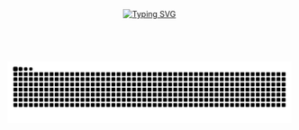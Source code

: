 <div align="center">
  <a href="https://git.io/typing-svg">
    <img src="https://readme-typing-svg.demolab.com?font=Rubik+code&weight=500&size=22&pause=1000&color=7F00FF&center=true&vCenter=true&random=false&width=524&lines=%E2%8A%B9+Hello+World+%E2%8A%B9+" alt="Typing SVG">
  </a>
</div> 

##

<div align="center">
  <img alt="" height="200px" src="https://media1.tenor.com/m/JNrPF3XuHXIAAAAd/java-duke.gif">
</div>

##

<picture align="center">
  <source media="(prefers-color-scheme: dark)" srcset="https://raw.githubusercontent.com/laurahoriy/laurahoriy/output/github-contribution-grid-snake-dark.svg">
  <source media="(prefers-color-scheme: dark)" srcset="https://raw.githubusercontent.com/laurahoriy/laurahoriy/output/github-contribution-grid-snake-dark.svg">
  <img align="center" alt="github contribution grid snake animation" src="https://raw.githubusercontent.com/laurahoriy/laurahoriy/output/github-contribution-grid-snake.svg">
</picture>
